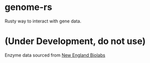 # genome-rs
Rusty way to interact with gene data. 

# (Under Development, do not use)

Enzyme data sourced from [New England Biolabs](https://international.neb.com/tools-and-resources/selection-charts/alphabetized-list-of-recognition-specificities)